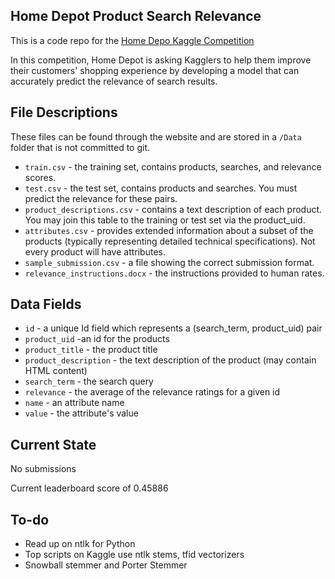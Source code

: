 ## Home Depot Product Search Relevance

This is a code repo for the [Home Depo Kaggle Competition](https://www.kaggle.com/c/home-depot-product-search-relevance)

In this competition, Home Depot is asking Kagglers to help them improve their customers' shopping experience by developing a model that can accurately predict the relevance of search results.

## File Descriptions

These files can be found through the website and are stored in a `/Data` folder that is not committed to git.

* `train.csv` - the training set, contains products, searches, and relevance scores.
* `test.csv` - the test set, contains products and searches. You must predict the relevance for these pairs.
* `product_descriptions.csv` - contains a text description of each product. You may join this table to the training or test set via the product\_uid.
* `attributes.csv` - provides extended information about a subset of the products (typically representing detailed technical specifications). Not every product will have attributes.
* `sample_submission.csv` - a file showing the correct submission format.
* `relevance_instructions.docx` - the instructions provided to human rates.

## Data Fields

* `id` - a unique Id field which represents a (search\_term, product\_uid) pair
* `product_uid` -an id for the products
* `product_title` - the product title
* `product_description` - the text description of the product (may contain HTML content)
* `search_term` - the search query
* `relevance` - the average of the relevance ratings for a given id
* `name` - an attribute name
* `value` - the attribute's value

## Current State

No submissions

Current leaderboard score of 0.45886

## To-do

* Read up on ntlk for Python
* Top scripts on Kaggle use ntlk stems, tfid vectorizers
* Snowball stemmer and Porter Stemmer
